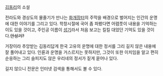 [김동리](%EA%B9%80%EB%8F%99%EB%A6%AC.md)의 소설

전라도와 경상도의 물줄기가 만나는 [화개장터](%ED%99%94%EA%B0%9C%EC%9E%A5%ED%84%B0.md)의 주막을
배경으로 벌어지는 인간의 운명에 대한 이야기를 그리고 있다. 학창시절에 국어 좀 파봤다면 어렴풋이 내용을 기억하는 이도 있을 것이고, 주인공
이름이 [성기](%EC%84%B1%EA%B8%B0.md)라서 처음 보고는 킬킬 대었던 기억도 있을 것이다.<del>안성기?</del>

거장이라 추앙받는 김동리답게 한국 고유의 운명에 대한 정서를 그리 길지 않은 내용에 잘 풀어내고 있다. 인륜과 운명을 거스르지는 못하지만,
그것이 또한 이치임을 알고 편히 순응하는 그리 슬피지도 않은 우리네의 정서가 짙게 묻어나 있다.

길지 않으니 전문은 인터넷 검색을 통해서도 볼 수 있다.

